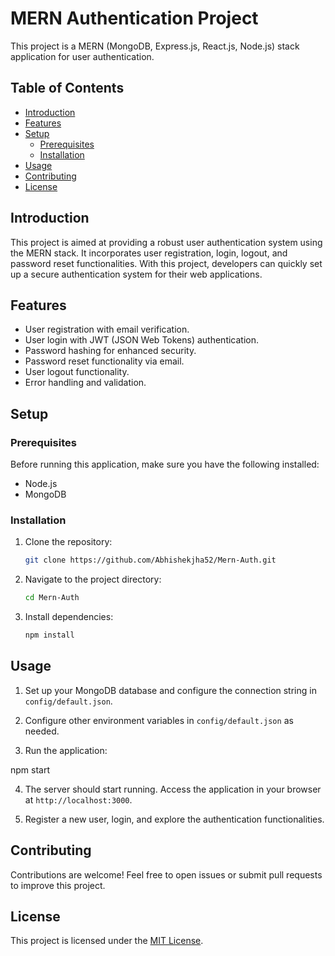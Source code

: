 # MERN Authentication Project

This project is a MERN (MongoDB, Express.js, React.js, Node.js) stack application for user authentication.

## Table of Contents

- [Introduction](#introduction)
- [Features](#features)
- [Setup](#setup)
  - [Prerequisites](#prerequisites)
  - [Installation](#installation)
- [Usage](#usage)
- [Contributing](#contributing)
- [License](#license)

## Introduction

This project is aimed at providing a robust user authentication system using the MERN stack. It incorporates user registration, login, logout, and password reset functionalities. With this project, developers can quickly set up a secure authentication system for their web applications.

## Features

- User registration with email verification.
- User login with JWT (JSON Web Tokens) authentication.
- Password hashing for enhanced security.
- Password reset functionality via email.
- User logout functionality.
- Error handling and validation.

## Setup

### Prerequisites

Before running this application, make sure you have the following installed:

- Node.js
- MongoDB

### Installation

1. Clone the repository:
   
   ```bash
   git clone https://github.com/Abhishekjha52/Mern-Auth.git
   
2. Navigate to the project directory:
    ```bash
    cd Mern-Auth
   
3. Install dependencies:
    ```bash
    npm install

## Usage

1. Set up your MongoDB database and configure the connection string in `config/default.json`.

2. Configure other environment variables in `config/default.json` as needed.

3. Run the application:

npm start

4. The server should start running. Access the application in your browser at `http://localhost:3000`.

5. Register a new user, login, and explore the authentication functionalities.

## Contributing

Contributions are welcome! Feel free to open issues or submit pull requests to improve this project.

## License

This project is licensed under the [MIT License](LICENSE).
